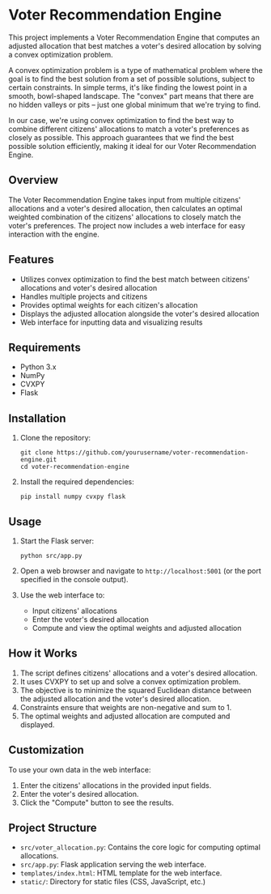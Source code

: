 # Voter Recommendation Engine

This project implements a Voter Recommendation Engine that computes an adjusted allocation that best matches a voter's desired allocation by solving a convex optimization problem.

A convex optimization problem is a type of mathematical problem where the goal is to find the best solution from a set of possible solutions, subject to certain constraints. In simple terms, it's like finding the lowest point in a smooth, bowl-shaped landscape. The "convex" part means that there are no hidden valleys or pits – just one global minimum that we're trying to find.

In our case, we're using convex optimization to find the best way to combine different citizens' allocations to match a voter's preferences as closely as possible. This approach guarantees that we find the best possible solution efficiently, making it ideal for our Voter Recommendation Engine.

## Overview

The Voter Recommendation Engine takes input from multiple citizens' allocations and a voter's desired allocation, then calculates an optimal weighted combination of the citizens' allocations to closely match the voter's preferences. The project now includes a web interface for easy interaction with the engine.

## Features

- Utilizes convex optimization to find the best match between citizens' allocations and voter's desired allocation
- Handles multiple projects and citizens
- Provides optimal weights for each citizen's allocation
- Displays the adjusted allocation alongside the voter's desired allocation
- Web interface for inputting data and visualizing results

## Requirements

- Python 3.x
- NumPy
- CVXPY
- Flask

## Installation

1. Clone the repository:
   ```
   git clone https://github.com/yourusername/voter-recommendation-engine.git
   cd voter-recommendation-engine
   ```

2. Install the required dependencies:
   ```
   pip install numpy cvxpy flask
   ```

## Usage

1. Start the Flask server:
   ```
   python src/app.py
   ```

2. Open a web browser and navigate to `http://localhost:5001` (or the port specified in the console output).

3. Use the web interface to:
   - Input citizens' allocations
   - Enter the voter's desired allocation
   - Compute and view the optimal weights and adjusted allocation

## How it Works

1. The script defines citizens' allocations and a voter's desired allocation.
2. It uses CVXPY to set up and solve a convex optimization problem.
3. The objective is to minimize the squared Euclidean distance between the adjusted allocation and the voter's desired allocation.
4. Constraints ensure that weights are non-negative and sum to 1.
5. The optimal weights and adjusted allocation are computed and displayed.

## Customization

To use your own data in the web interface:
1. Enter the citizens' allocations in the provided input fields.
2. Enter the voter's desired allocation.
3. Click the "Compute" button to see the results.

## Project Structure

- `src/voter_allocation.py`: Contains the core logic for computing optimal allocations.
- `src/app.py`: Flask application serving the web interface.
- `templates/index.html`: HTML template for the web interface.
- `static/`: Directory for static files (CSS, JavaScript, etc.)

